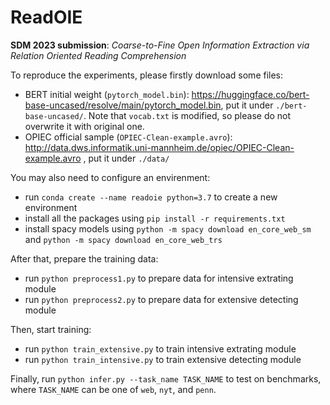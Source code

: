 # ReadOIE
**SDM 2023 submission**: *Coarse-to-Fine Open Information Extraction via Relation Oriented Reading Comprehension*

To reproduce the experiments, please firstly download some files:
- BERT initial weight (`pytorch_model.bin`): https://huggingface.co/bert-base-uncased/resolve/main/pytorch_model.bin, put it under `./bert-base-uncased/`. Note that `vocab.txt` is modified, so please do not overwrite it with original one.
- OPIEC official sample (`OPIEC-Clean-example.avro`): http://data.dws.informatik.uni-mannheim.de/opiec/OPIEC-Clean-example.avro , put it under `./data/`

You may also need to configure an envirenment:
- run `conda create --name readoie python=3.7` to create a new environment
- install all the packages using `pip install -r requirements.txt`
- install spacy models using `python -m spacy download en_core_web_sm` and `python -m spacy download en_core_web_trs`

After that, prepare the training data:
- run `python preprocess1.py` to prepare data for intensive extrating module
- run `python preprocess2.py` to prepare data for extensive detecting module

Then, start training:
- run `python train_extensive.py` to train intensive extrating module
- run `python train_intensive.py` to train extensive detecting module

Finally, run `python infer.py --task_name TASK_NAME` to test on benchmarks, where `TASK_NAME` can be one of `web`, `nyt`, and `penn`.
